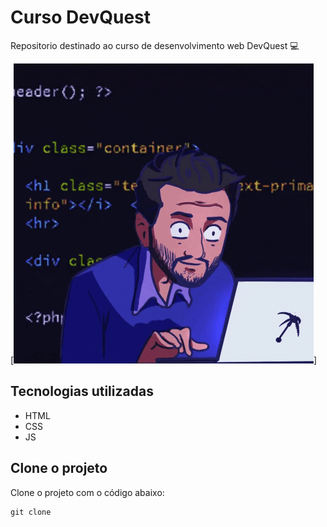 # Curso DevQuest
Repositorio destinado ao curso de desenvolvimento web DevQuest 💻

[<img src="./giphy.gif" alt="Gif da tela inicial do projeto Curso DevQuest">]

## Tecnologias utilizadas
- HTML
- CSS
- JS

## Clone o projeto
Clone o projeto com o código abaixo:

```
git clone 
```